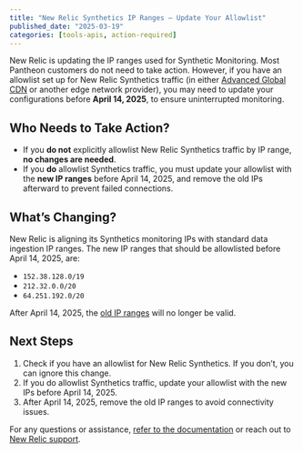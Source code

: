 ```yaml
---
title: "New Relic Synthetics IP Ranges – Update Your Allowlist"
published_date: "2025-03-19"
categories: [tools-apis, action-required]
---
```

New Relic is updating the IP ranges used for Synthetic Monitoring. Most Pantheon customers do not need to take action. However, if you have an allowlist set up for New Relic Synthetics traffic (in either [Advanced Global CDN](/guides/agcdn) or another edge network provider), you may need to update your configurations before **April 14, 2025**, to ensure uninterrupted monitoring.

## Who Needs to Take Action?
* If you **do not** explicitly allowlist New Relic Synthetics traffic by IP range, **no changes are needed**.
* If you **do** allowlist Synthetics traffic, you must update your allowlist with the **new IP ranges** before April 14, 2025, and remove the old IPs afterward to prevent failed connections.

## What’s Changing?
New Relic is aligning its Synthetics monitoring IPs with standard data ingestion IP ranges. The new IP ranges that should be allowlisted before April 14, 2025, are:

* `152.38.128.0/19`
* `212.32.0.0/20`
* `64.251.192.0/20`

After April 14, 2025, the [old IP ranges](https://docs.newrelic.com/whats-new/2025/02/whats-new-01-31-synthetics-ip/) will no longer be valid.

## Next Steps
1. Check if you have an allowlist for New Relic Synthetics. If you don’t, you can ignore this change.
1. If you do allowlist Synthetics traffic, update your allowlist with the new IPs before April 14, 2025.
1. After April 14, 2025, remove the old IP ranges to avoid connectivity issues.

For any questions or assistance, [refer to the documentation](https://docs.newrelic.com/docs/synthetics/synthetic-monitoring/getting-started/get-started-synthetic-monitoring/) or reach out to [New Relic support](https://support.newrelic.com/s/).

